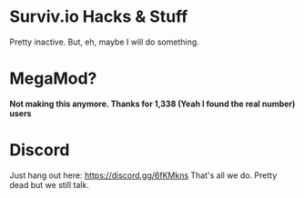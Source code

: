 # Surviv.io Hacks & Stuff
Pretty inactive. But, eh, maybe I will do something.

# MegaMod?
**Not making this anymore. Thanks for 1,338 (Yeah I found the real number) users**

# Discord
Just hang out here: https://discord.gg/6fKMkns That's all we do. Pretty dead but we still talk.
